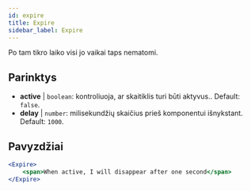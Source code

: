 ```yaml
---
id: expire 
title: Expire
sidebar_label: Expire
---
```


Po tam tikro laiko visi jo vaikai taps nematomi.

## Parinktys

* __active__ | `boolean`: kontroliuoja, ar skaitiklis turi būti aktyvus.. Default: `false`.
* __delay__ | `number`: milisekundžių skaičius prieš komponentui išnykstant. Default: `1000`.


## Pavyzdžiai

```jsx live
<Expire>
    <span>When active, I will disappear after one second</span>
</Expire>
```



